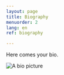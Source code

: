 ```yaml
---
layout: page
title: Biography
menuorder: 2
lang: en
ref: biography

---
```


Here comes your bio.

![A bio picture](assets/bio.jpg)
